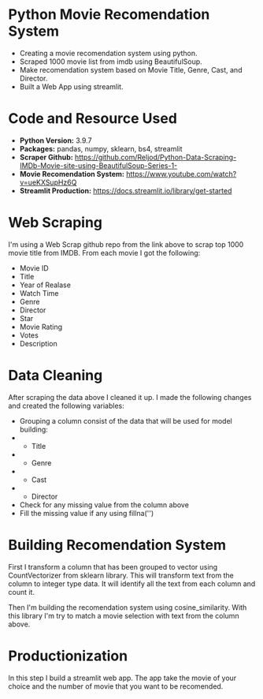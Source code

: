 # Python Movie Recomendation System
* Creating a movie recomendation system using python.
* Scraped 1000 movie list from imdb using BeautifulSoup.
* Make recomendation system based on Movie Title, Genre, Cast, and Director.
* Built a Web App using streamlit.

# Code and Resource Used
* **Python Version:** 3.9.7
* **Packages:** pandas, numpy, sklearn, bs4, streamlit
* **Scraper Github:** https://github.com/Reljod/Python-Data-Scraping-IMDb-Movie-site-using-BeautifulSoup-Series-1-
* **Movie Recomendation System:** https://www.youtube.com/watch?v=ueKXSupHz6Q
* **Streamlit Production:** https://docs.streamlit.io/library/get-started

# Web Scraping
I'm using a Web Scrap github repo from the link above to scrap top 1000 movie title from IMDB. From each movie I got the following:
* Movie ID
* Title
* Year of Realase
* Watch Time
* Genre
* Director
* Star
* Movie Rating
* Votes
* Description

# Data Cleaning
After scraping the data above I cleaned it up. I made the following changes and created the following variables:
* Grouping a column consist of the data that will be used for model building:
* * Title
* * Genre
* * Cast
* * Director
* Check for any missing value from the column above
* Fill the missing value if any using fillna('')

# Building Recomendation System
First I transform a column that has been grouped to vector using CountVectorizer from sklearn library. This will transform text from the column to integer type data. It will identify all the text from each column and count it.

Then I'm building the recomendation system using cosine_similarity. With this library I'm try to match a movie selection with text from the column above.

# Productionization
In this step I build a streamlit web app. The app take the movie of your choice and the number of movie that you want to be recomended.

